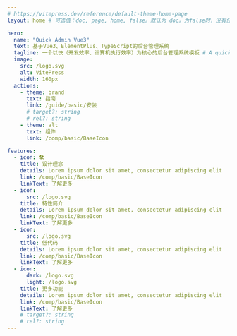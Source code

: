 ```yaml
---
# https://vitepress.dev/reference/default-theme-home-page
layout: home # 可选值：doc, page, home, false。默认为 doc。为false时，没有任何侧边栏、导航栏或页脚（例：想要一个完全可自定义的登录页面）

hero:
  name: "Quick Admin Vue3"
  text: 基于Vue3、ElementPlus、TypeScript的后台管理系统
  tagline: 一个以快（开发效率、计算机执行效率）为核心的后台管理系统模板 # A quick behind manage system template.
  image:
    src: /logo.svg
    alt: VitePress
    width: 160px
  actions:
    - theme: brand
      text: 指南
      link: /guide/basic/安装
      # target?: string
      # rel?: string
    - theme: alt
      text: 组件
      link: /comp/basic/BaseIcon

features:
  - icon: 🛠️
    title: 设计理念
    details: Lorem ipsum dolor sit amet, consectetur adipiscing elit
    link: /comp/basic/BaseIcon
    linkText: 了解更多
  - icon:
      src: /logo.svg
    title: 特性简介
    details: Lorem ipsum dolor sit amet, consectetur adipiscing elit
    link: /comp/basic/BaseIcon
    linkText: 了解更多
  - icon:
      src: /logo.svg
    title: 低代码
    details: Lorem ipsum dolor sit amet, consectetur adipiscing elit
    link: /comp/basic/BaseIcon
    linkText: 了解更多
  - icon:
      dark: /logo.svg
      light: /logo.svg
    title: 更多功能
    details: Lorem ipsum dolor sit amet, consectetur adipiscing elit
    link: /comp/basic/BaseIcon
    linkText: 了解更多
    # target?: string
    # rel?: string
---
```

